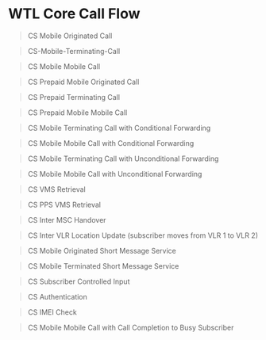 # WTL Core Call Flow

>CS Mobile Originated Call

>CS-Mobile-Terminating-Call

>CS Mobile Mobile Call

>CS Prepaid Mobile Originated Call

>CS Prepaid Terminating Call

>CS Prepaid Mobile Mobile Call

>CS Mobile Terminating Call with Conditional Forwarding

>CS Mobile Mobile Call with Conditional Forwarding

>CS Mobile Terminating Call with Unconditional Forwarding

>CS Mobile Mobile Call with Unconditional Forwarding

>CS VMS Retrieval

>CS PPS VMS Retrieval

>CS Inter MSC Handover

>CS Inter VLR Location Update (subscriber moves from VLR 1 to VLR 2)

>CS Mobile Originated Short Message Service

>CS Mobile Terminated Short Message Service

>CS Subscriber Controlled Input

>CS Authentication

>CS IMEI Check

>CS Mobile Mobile Call with Call Completion to Busy Subscriber

